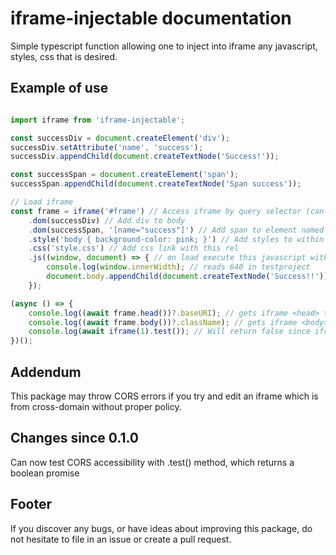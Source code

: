 # iframe-injectable documentation

Simple typescript function allowing one to inject into iframe any javascript, styles, css that is desired.

## Example of use

```typescript

import iframe from 'iframe-injectable';

const successDiv = document.createElement('div');
successDiv.setAttribute('name', 'success');
successDiv.appendChild(document.createTextNode('Success!'));

const successSpan = document.createElement('span');
successSpan.appendChild(document.createTextNode('Span success'));

// Load iframe
const frame = iframe('#frame') // Access iframe by query selector (can access it by index of iframe on page (n-th iframe), or by passing HTMLIFrameElement)
    .dom(successDiv) // Add div to body
    .dom(successSpan, '[name="success"]') // Add span to element named success
    .style('body { background-color: pink; }') // Add styles to within iframe
    .css('style.css') // Add css link with this rel
    .js((window, document) => { // on load execute this javascript with 'window' and 'document' being from within iframe
        console.log(window.innerWidth); // reads 640 in testproject
        document.body.appendChild(document.createTextNode('Success!!'));
    });

(async () => {
    console.log((await frame.head())?.baseURI); // gets iframe <head> tag and reads base uri
    console.log((await frame.body())?.className); // gets iframe <body> tag and reads its classname
    console.log(await iframe(1).test()); // Will return false since iframe cannot access document.body of wikipedia iframe
})();

```

## Addendum

This package may throw CORS errors if you try and edit an iframe which is from cross-domain without proper policy.

## Changes since 0.1.0

Can now test CORS accessibility with .test() method, which returns a boolean promise

## Footer

If you discover any bugs, or have ideas about improving this package, do not hesitate to file in an issue or create a pull request.